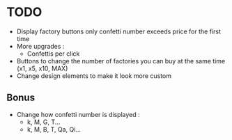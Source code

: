 # TODO

 + Display factory buttons only confetti number exceeds price for the first time
 + More upgrades :
    + Confettis per click
 + Buttons to change the number of factories you can buy at the same time (x1, x5, x10, MAX)
 + Change design elements to make it look more custom

## Bonus

 + Change how confetti number is displayed :
   + k, M, G, T...
   + k, M, B, T, Qa, Qi...